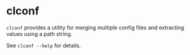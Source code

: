 # clconf
`clconf` provides a utility for merging multiple config files and extracting
values using a path string.

See `clconf --help` for details.